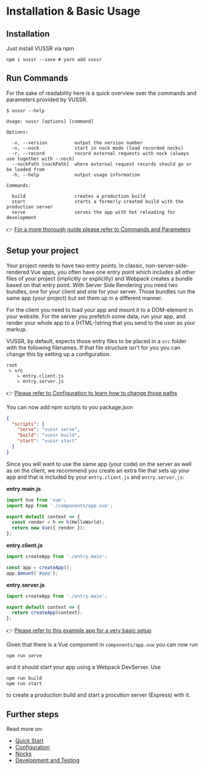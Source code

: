 # Installation & Basic Usage

## Installation

Just install VUSSR via npm

```console
npm i vussr --save # yarn add vussr
```

## Run Commands

For the sake of readability here is a quick overview over the commands and parameters provided by
VUSSR.

```
$ vussr --help

Usage: vussr [options] [command]

Options:

  -v, --version          output the version number
  -n, --nock             start in nock mode (load recorded nocks)
  -r, --record           record external requests with nock (always use together with --nock)
  --nockPath [nockPath]  where external request records should go or be loaded from
  -h, --help             output usage information

Commands:

  build                  creates a production build
  start                  starts a formerly created build with the production server
  serve                  serves the app with hot reloading for development

```

👉 [For a more thorough guide please refer to Commands and Parameters](./commands-and-parameters.md)

## Setup your project

Your project needs to have two entry points. In classic, non-server-side-rendered Vue apps, you
often have one entry point which includes all other files of your project (implicitly or explicitly)
and Webpack creates a bundle based on that entry point. With Server Side Rendering you need two
bundles, one for your client and one for your server. Those bundles run the same app (your project)
but set them up in a different manner.

For the client you need to load your app and mount it to a DOM-element in your website. For the server
you prefetch some data, run your app, and render your whole app to a (HTML-)string that you send to the
user as your markup.

VUSSR, by default, expects those entry files to be placed in a `src` folder with the following filenames.
If that file structure isn't for you you can change this by setting up a configuration.

```
root
 ∟ src
    ∟ entry.client.js
    ∟ entry.server.js
```

👉 [Please refer to Configuration to learn how to change those paths](./configuration.md)

You can now add npm scripts to you package.json

```json
{
  "scripts": {
    "serve": "vussr serve",
    "build": "vussr build",
    "start": "vussr start"
  }
}
```

Since you will want to use the same app (your code) on the server as well as on the client, we recommend
you create an extra file that sets up your app and that is included by your `entry.client.js` and
`entry.server.js`:

**entry.main.js**

```js
import Vue from 'vue';
import App from './components/app.vue';

export default context => {
  const render = h => h(HelloWorld);
  return new Vue({ render });
};
```

**entry.client.js**

```js
import createApp from './entry.main';

const app = createApp();
app.$mount('#app');
```

**entry.server.js**

```js
import createApp from './entry.main';

export default context => {
  return createApp(context);
};
```

👉 [Please refer to this example app for a very basic setup](./example-app)

Given that there is a Vue component in `components/app.vue` you can now run

```console
npm run serve
```

and it should start your app using a Webpack DevServer. Use

```console
npm run build
npm run start
```

to create a production build and start a procution server (Express) with it.

## Further steps

Read more on:

- [Quick Start](../#quick-start)
- [Configuration](./configuration.md)
- [Nocks](./nocks.md)
- [Development and Testing](./development-and-testing.md)
